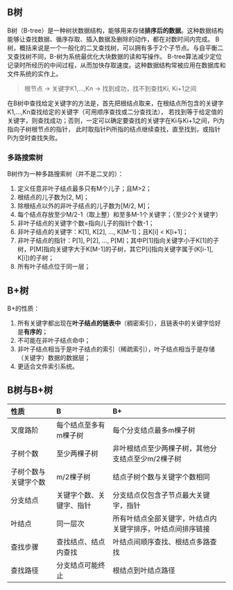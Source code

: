 
## B树
B树（B-tree）是一种树状数据结构，能够用来存储**排序后的数据**。这种数据结构能够让查找数据、循序存取、插入数据及删除的动作，都在对数时间内完成。
B树，概括来说是一个一般化的二叉查找树，可以拥有多于2个子节点。与自平衡二叉查找树不同，B-树为系统最优化大块数据的读和写操作。
B-tree算法减少定位记录时所经历的中间过程，从而加快存取速度。这种数据结构常被应用在数据库和文件系统的实作上。

> 根节点 -> 关键字K1,...,Kn -> 找到成功，找不到查找Ki, Ki+1之间

在B树中查找给定关键字的方法是，首先把根结点取来，在根结点所包含的关键字K1,…,Kn查找给定的关键字（可用顺序查找或二分查找法），
若找到等于给定值的关键字，则查找成功；否则，一定可以确定要查找的关键字在Ki与Ki+1之间，Pi为指向子树根节点的指针，
此时取指针Pi所指的结点继续查找，直至找到，或指针Pi为空时查找失败。

### 多路搜索树
B树作为一种多路搜索树（并不是二叉的）：
1. 定义任意非叶子结点最多只有M个儿子；且M>2；
2. 根结点的儿子数为[2, M]；
3. 除根结点以外的非叶子结点的儿子数为[M/2, M]；
4. 每个结点存放至少M/2-1（取上整）和至多M-1个关键字；（至少2个关键字）
5. 非叶子结点的关键字个数=指向儿子的指针个数-1；
6. 非叶子结点的关键字：K[1], K[2], …, K[M-1]；且K[i] < K[i+1]；
7. 非叶子结点的指针：P[1], P[2], …, P[M]；其中P[1]指向关键字小于K[1]的子树，P[M]指向关键字大于K[M-1]的子树，其它P[i]指向关键字属于(K[i-1], K[i])的子树；
8. 所有叶子结点位于同一层；

## B+树
B+的性质：
1. 所有关键字都出现在**叶子结点的链表中**（稠密索引），且链表中的关键字恰好是**有序的**；
2. 不可能在非叶子结点命中；
3. 非叶子结点相当于是叶子结点的索引（稀疏索引），叶子结点相当于是存储（关键字）数据的数据层；
4. 更适合文件索引系统。


## B树与B+树

| 性质                 | B                        | B+                                                         |
| :------------------- | :----------------------- | :--------------------------------------------------------- |
| 叉度路阶             | 每个结点至多有m棵子树    | 每个分支结点最多m棵子树                                    |
| 子树个数             | 至少两棵子树             | 非叶根结点至少两棵子树，其他分支结点至少m/2棵子树          |
| 子树个数与关键字个数 | m/2棵子树                | 结点子树个数与关键字个数相同                               |
| 分支结点             | 关键字个数、关键字、指针 | 分支结点仅包含子节点最大关键字，指针                       |
| 叶结点               | 同一层次                 | 所有叶结点全部关键字，叶结点内关键字排序，叶结点间排序链接 |
| 查找步骤             | 查找结点、结点内查找     | 叶结点间顺序查找、根结点多路查找                           |
| 查找路径             | 分支结点可能终止         | 根结点到叶结点路径                                         |